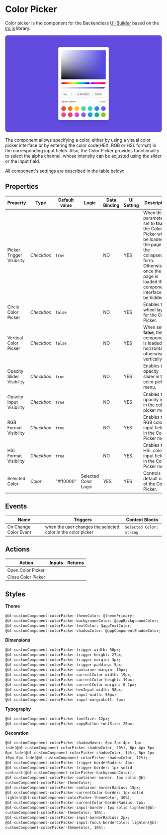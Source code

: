 # Color Picker

Color picker is the component for the Backendless [UI-Builder](https://backendless.com/developers/#ui-builder) based on the
[iro.js](https://github.com/jaames/iro.js) library.

<p align="center">
  <img src="./component_color_picker_1.png" alt="main thumbnail" width="780"/>
</p>

The component allows specifying a color, either by using a visual color picker interface or by entering the color code(HEX, RGB or HSL format) in the corresponding input fields. Also, the Color Picker provides functionality to select the alpha channel, whose intensity can be adjusted using the slider or the input field. 

All component's settings are described in the table below:

## Properties

| Property                  | Type       | Default value | Logic                | Data Binding | UI Setting | Description                                                  |
|---------------------------|------------|---------------|----------------------|--------------|------------|--------------------------------------------------------------|
| Picker Trigger Visibility | *Checkbox* | `true`        |                      | NO           | YES        | When this parameter is set to **true**, the Color Picker will be loaded on the page in the collapsed form. Otherwise, once the page is loaded the component's interface will be hidden.  |
| Circle Color Picker       | *Checkbox* | `false`       |                      | NO           | YES        | Enables the wheel layout for the Color Picker.                    |
| Vertical Color Picker     | *Checkbox* | `false`       |                      | NO           | YES        | When set to **false**, the component is loaded horizontally, otherwise vertically.  |
| Opacity Slider Visibility | *Checkbox* | `true`        |                      | NO           | YES        | Enables the opacity slider in the color picker menu.                  |
| Opacity Input Visibility  | *Checkbox* | `true`        |                      | NO           | YES        | Enables the opacity input in the color picker menu.                    |
| RGB Format Visibility     | *Checkbox* | `true`        |                      | NO           | YES        | Enables the RGB color input fields in the Color Picker menu.                |
| HSL Format Visibility     | *Checkbox* | `true`        |                      | NO           | YES        | Enables the HSL color input fields in the Color Picker menu.                 |
| Selected Color            | *Color*    | "#ff0000"     | Selected Color Logic | YES          | YES        | Controls the default color of the Color Picker.                  |

## Events

| Name                  | Triggers                                                     | Context Blocks           |
|-----------------------|--------------------------------------------------------------|--------------------------|
| On Change Color Event | when the user changes the selected color in the color picker | `Selected Color: string` |

## Actions

| Action             | Inputs | Returns |
|--------------------|--------|---------|
| Open Color Picker  |        |         |
| Close Color Picker |        |         |

## Styles

**Theme**

````
@bl-customComponent-colorPicker-themeColor: @themePrimary;
@bl-customComponent-colorPicker-backgroundColor: @appBackgroundColor;
@bl-customComponent-colorPicker-textColor: @appTextColor;
@bl-customComponent-colorPicker-shadowColor: @appComponentShadowColor;
````

**Dimensions**

````
@bl-customComponent-colorPicker-trigger-width: 50px;
@bl-customComponent-colorPicker-trigger-height: 27px;
@bl-customComponent-colorPicker-trigger-margin: 3px;
@bl-customComponent-colorPicker-trigger-padding: 5px;
@bl-customComponent-colorPicker-container-margin: 10px;
@bl-customComponent-colorPicker-currentColor-width: 19px;
@bl-customComponent-colorPicker-currentColor-height: 19px;
@bl-customComponent-colorPicker-currentColor-margin: 0 2px;
@bl-customComponent-colorPicker-hexInput-width: 58px;
@bl-customComponent-colorPicker-input-width: 50px;
@bl-customComponent-colorPicker-input-marginLeft: 5px;
````

**Typography**

````
@bl-customComponent-colorPicker-fontSize: 12px;
@bl-customComponent-colorPicker-copyButton-fontSize: 20px;
````

**Decoration**

````
@bl-customComponent-colorPicker-shadowHover: 0px 2px 4px -1px fade(@bl-customComponent-colorPicker-shadowColor, 20%), 0px 4px 5px 0px fade(@bl-customComponent-colorPicker-shadowColor, 14%), 0px 1px 10px 0px fade(@bl-customComponent-colorPicker-shadowColor, 12%);
@bl-customComponent-colorPicker-trigger-borderRadius: 4px;
@bl-customComponent-colorPicker-trigger-border: 1px solid contrast(@bl-customComponent-colorPicker-backgroundColor);
@bl-customComponent-colorPicker-container-border: 1px solid @bl-customComponent-colorPicker-themeColor;
@bl-customComponent-colorPicker-container-borderRadius: 15px;
@bl-customComponent-colorPicker-currentColor-border: 1px solid lighten(@bl-customComponent-colorPicker-themeColor, 30%);
@bl-customComponent-colorPicker-currentColor-borderRadius: 2px;
@bl-customComponent-colorPicker-input-border: 1px solid lighten(@bl-customComponent-colorPicker-themeColor, 30%);
@bl-customComponent-colorPicker-input-borderRadius: 2px;
@bl-customComponent-colorPicker-input-focus-borderColor: lighten(@bl-customComponent-colorPicker-themeColor, 10%);
````

